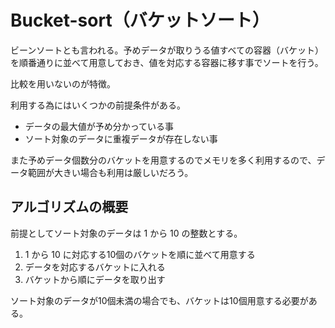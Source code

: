 # Bucket-sort（バケットソート）

ビーンソートとも言われる。予めデータが取りうる値すべての容器（バケット）を順番通りに並べて用意しておき、値を対応する容器に移す事でソートを行う。

比較を用いないのが特徴。

利用する為にはいくつかの前提条件がある。

- データの最大値が予め分かっている事
- ソート対象のデータに重複データが存在しない事

また予めデータ個数分のバケットを用意するのでメモリを多く利用するので、データ範囲が大きい場合も利用は厳しいだろう。

## アルゴリズムの概要

前提としてソート対象のデータは 1 から 10 の整数とする。

1. 1 から 10 に対応する10個のバケットを順に並べて用意する
1. データを対応するバケットに入れる
1. バケットから順にデータを取り出す

ソート対象のデータが10個未満の場合でも、バケットは10個用意する必要がある。


